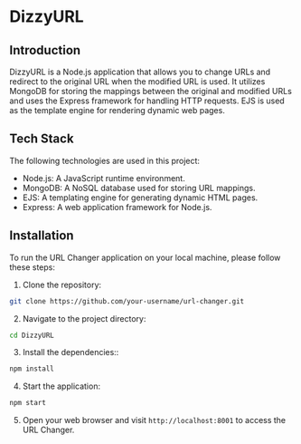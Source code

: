 # DizzyURL

## Introduction
DizzyURL is a Node.js application that allows you to change URLs and redirect to the original URL when the modified URL is used. It utilizes MongoDB for storing the mappings between the original and modified URLs and uses the Express framework for handling HTTP requests. EJS is used as the template engine for rendering dynamic web pages.

## Tech Stack
The following technologies are used in this project:

- Node.js: A JavaScript runtime environment.
- MongoDB: A NoSQL database used for storing URL mappings.
- EJS: A templating engine for generating dynamic HTML pages.
- Express: A web application framework for Node.js.

## Installation
To run the URL Changer application on your local machine, please follow these steps:

1. Clone the repository:

```bash
git clone https://github.com/your-username/url-changer.git
```
2. Navigate to the project directory:

```bash
cd DizzyURL
```
3. Install the dependencies::

```bash
npm install
```
4. Start the application:

```bash
npm start
```


5. Open your web browser and visit ```http://localhost:8001``` to access the URL Changer.

